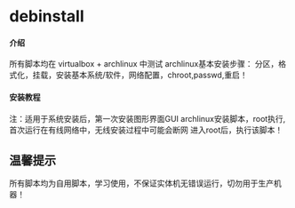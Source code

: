 # debinstall

#### 介绍
所有脚本均在 virtualbox + archlinux 中测试
archlinux基本安装步骤：
分区，格式化，挂载，安装基本系统/软件，网络配置，chroot,passwd,重启！


#### 安装教程
注：适用于系统安装后，第一次安装图形界面GUI
archlinux安装脚本，root执行,首次运行在有线网络中，无线安装过程中可能会断网
进入root后，执行该脚本！

## 温馨提示
所有脚本均为自用脚本，学习使用，不保证实体机无错误运行，切勿用于生产机器！

